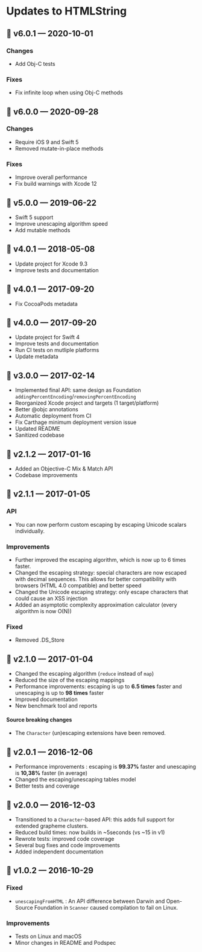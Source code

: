 # Updates to HTMLString

## 🔖 v6.0.1 — 2020-10-01
### Changes
- Add Obj-C tests

### Fixes
- Fix infinite loop when using Obj-C methods

## 🔖 v6.0.0 — 2020-09-28
### Changes
- Require iOS 9 and Swift 5
- Removed mutate-in-place methods

### Fixes
- Improve overall performance
- Fix build warnings with Xcode 12

## 🔖 v5.0.0 — 2019-06-22

- Swift 5 support
- Improve unescaping algorithm speed
- Add mutable methods

## 🔖 v4.0.1 — 2018-05-08

- Update project for Xcode 9.3
- Improve tests and documentation

## 🔖 v4.0.1 — 2017-09-20

- Fix CocoaPods metadata

## 🔖 v4.0.0 — 2017-09-20

- Update project for Swift 4
- Improve tests and documentation
- Run CI tests on mutliple platforms
- Update metadata

## 🔖 v3.0.0 — 2017-02-14

- Implemented final API: same design as Foundation `addingPercentEncoding`/`removingPercentEncoding`
- Reorganized Xcode project and targets (1 target/platform)
- Better @objc annotations
- Automatic deployment from CI
- Fix Carthage minimum deployment version issue
- Updated README
- Sanitized codebase

## 🔖 v2.1.2 — 2017-01-16

- Added an Objective-C Mix & Match API
- Codebase improvements

## 🔖 v2.1.1 — 2017-01-05

### API

- You can now perform custom escaping by escaping Unicode scalars individually. 

### Improvements

- Further improved the escaping algorithm, which is now up to 6 times faster.
- Changed the escaping strategy: special characters are now escaped with decimal sequences. This allows for better compatibility with browsers (HTML 4.0 compatible) and better speed
- Changed the Unicode escaping strategy: only escape characters that could cause an XSS injection
- Added an asymptotic complexity approximation calculator (every algorithm is now O(N))

### Fixed

- Removed .DS_Store

## 🔖 v2.1.0 — 2017-01-04

- Changed the escaping algorithm (`reduce` instead of `map`)
- Reduced the size of the escaping mappings
- Performance improvements: escaping is up to **6.5 times** faster and unescaping is up to **98 times** faster
- Improved documentation
- New benchmark tool and reports

#### Source breaking changes

- The `Character` (un)escaping extensions have been removed. 

## 🔖 v2.0.1 — 2016-12-06

- Performance improvements : escaping is **99.37%** faster and unescaping is **10,38%** faster (in average)
- Changed the escaping/unescaping tables model
- Better tests and coverage

## 🔖 v2.0.0 — 2016-12-03

- Transitioned to a `Character`-based API: this adds full support for extended grapheme clusters.
- Reduced build times: now builds in ~5seconds (vs ~15 in v1)
- Rewrote tests: improved code coverage
- Several bug fixes and code improvements
- Added independent documentation

## 🔖 v1.0.2 — 2016-10-29

### Fixed

- `unescapingFromHTML` : An API difference between Darwin and Open-Source Foundation in `Scanner` caused compilation to fail on Linux.

### Improvements

- Tests on Linux and macOS
- Minor changes in README and Podspec
